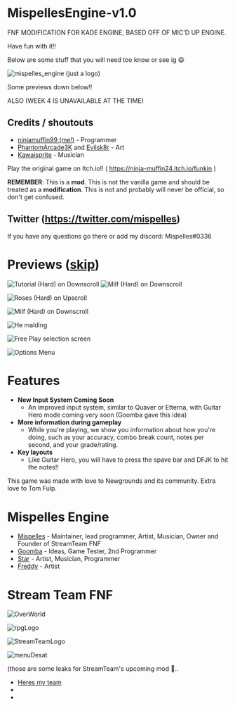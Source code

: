 # MispellesEngine-v1.0
 FNF MODIFICATION FOR KADE ENGINE, BASED OFF OF MIC'D UP ENGINE.


Have fun with it!!

Below are some stuff that you will need too know or see ig :smile:

![mispelles_engine](https://user-images.githubusercontent.com/86949029/124510676-f11ee280-dd99-11eb-93c6-cbebf6566ddb.png)
(just a logo)

Some previews down below!!

ALSO (WEEK 4 IS UNAVAILABLE AT THE TIME)

## Credits / shoutouts

- [ninjamuffin99 (me!)](https://twitter.com/ninja_muffin99) - Programmer
- [PhantomArcade3K](https://twitter.com/phantomarcade3k) and [Evilsk8r](https://twitter.com/evilsk8r) - Art
- [Kawaisprite](https://twitter.com/kawaisprite) - Musician

Play the original game on Itch.io!! 
( https://ninja-muffin24.itch.io/funkin )

**REMEMBER**: This is a **mod**. This is not the vanilla game and should be treated as a **modification**. This is not and probably will never be official, so don't get confused.

## Twitter (https://twitter.com/mispelles)
If you have any questions go there or add my discord: Mispelles#0336


# Previews ([skip](#features))

![Tutorial (Hard) on Downscroll](https://user-images.githubusercontent.com/15311104/113989685-fa5aea80-9850-11eb-9180-f5819a774c79.gif) ![Milf (Hard) on Downscroll](https://user-images.githubusercontent.com/15311104/113990845-2c208100-9852-11eb-8e6d-f1c9e8439871.gif)

![Roses (Hard) on Upscroll](https://user-images.githubusercontent.com/15311104/113993573-e31dfc00-9854-11eb-82ae-1f29dc8a0b04.png)

![Milf (Hard) on Downscroll](https://user-images.githubusercontent.com/15311104/113991654-f4660900-9852-11eb-8c3d-f3927571f19b.png)

![He malding](https://user-images.githubusercontent.com/15311104/113993693-02b52480-9855-11eb-9975-eb8a7a1be8d1.png)

![Free Play selection screen](https://i.imgur.com/LR0eWIC.png)

![Options Menu](https://i.imgur.com/LBXW9C1.png)

# Features

 - **New Input System Coming Soon**
	 - An improved input system, similar to Quaver or Etterna, with Guitar Hero mode coming very soon (Goomba gave this idea)
 - **More information during gameplay**
	 - While you're playing, we show you information about how you're doing, such as your accuracy, combo break count, notes per second, and your grade/rating.
 - **Key layouts**
	 - Like Guitar Hero, you will have to press the spave bar and DFJK to hit the notes!!

This game was made with love to Newgrounds and its community. Extra love to Tom Fulp.
# Mispelles Engine
- [Mispelles](https://twitter.com/mispelles) - Maintainer, lead programmer, Artist, Musician, Owner and Founder of StreamTeam FNF 
- [Goomba](https://twitter.com/SmashingGoomba) - Ideas, Game Tester, 2nd Programmer
- [Star](https://twitter.com/Stargazer_008) - Artist, Musician, Programmer
- [Freddy](https://twitter.com/Frebdyyy) - Artist

# Stream Team FNF

![OverWorld](https://user-images.githubusercontent.com/86949029/124513413-642b5780-dda0-11eb-84e2-2b8919b1085c.png)

![rpgLogo](https://user-images.githubusercontent.com/86949029/124513414-64c3ee00-dda0-11eb-8db7-70ecae11d142.png)

![StreamTeamLogo](https://user-images.githubusercontent.com/86949029/124513416-655c8480-dda0-11eb-9a34-4cde8667eee9.png)

![menuDesat](https://user-images.githubusercontent.com/86949029/124513417-655c8480-dda0-11eb-9d46-8a877701953e.png)

(those are some leaks for StreamTeam's upcoming mod 👀..

- [Heres my team](https://twitter.com/StreamTeamFNF)
- 
- 
